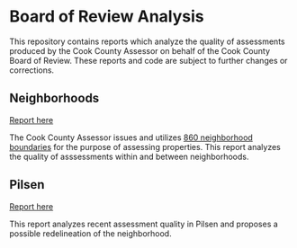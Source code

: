 # Board of Review Analysis

This repository contains reports which analyze the quality of assessments produced by the Cook County Assessor on behalf of the Cook County Board of Review. These reports and code are subject to further changes or corrections.

## Neighborhoods

[Report here](/neighborhoods_analysis.html)

The Cook County Assessor issues and utilizes [860 neighborhood boundaries](https://datacatalog.cookcountyil.gov/Property-Taxation/Assessor-Neighborhood-Boundaries/pcdw-pxtg) for the purpose of assessing properties. This report analyzes the quality of asssessments within and between neighborhoods.
 
## Pilsen

[Report here](/pilsen_analysis.html)

This report analyzes recent assessment quality in Pilsen and proposes a possible redelineation of the neighborhood.
